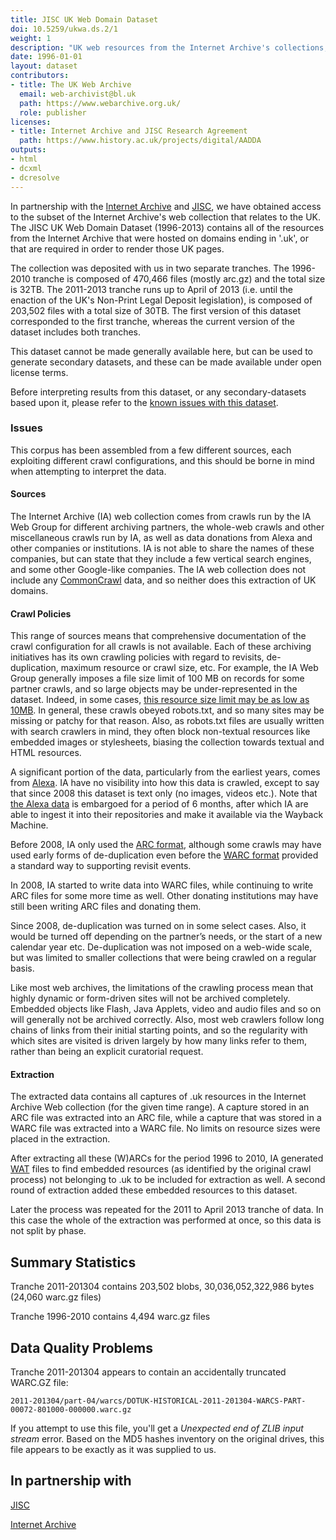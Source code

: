 ```yaml
---
title: JISC UK Web Domain Dataset
doi: 10.5259/ukwa.ds.2/1
weight: 1
description: "UK web resources from the Internet Archive's collections, held on behalf of JISC. Covers the pre-Legal Deposit period from 1996 to April 2013."
date: 1996-01-01
layout: dataset
contributors:
- title: The UK Web Archive
  email: web-archivist@bl.uk
  path: https://www.webarchive.org.uk/
  role: publisher
licenses:
- title: Internet Archive and JISC Research Agreement
  path: https://www.history.ac.uk/projects/digital/AADDA
outputs:
- html
- dcxml
- dcresolve
---
```


In partnership with the [Internet Archive](http://www.archive.org/) and [JISC](http://www.jisc.ac.uk/), we have obtained access to the subset of the Internet Archive's web collection that relates to the UK. The JISC UK Web Domain Dataset (1996-2013) contains all of the resources from the Internet Archive that were hosted on domains ending in '.uk', or that are required in order to render those UK pages.

The collection was deposited with us in two separate tranches. The 1996-2010 tranche is composed of 470,466 files (mostly arc.gz) and the total size is 32TB. The 2011-2013 tranche runs up to April of 2013 (i.e. until the enaction of the UK's Non-Print Legal Deposit legislation), is composed of 203,502 files with a total size of 30TB. The first version of this dataset corresponded to the first tranche, whereas the current version of the dataset includes both tranches.

This dataset cannot be made generally available here, but can be used to generate secondary datasets, and these can be made available under open license terms.

Before interpreting results from this dataset, or any secondary-datasets based upon it, please refer to the [known issues with this dataset](#issues).

### Issues ###

This corpus has been assembled from a few different sources, each exploiting different crawl configurations, and this should be borne in mind when attempting to interpret the data.

#### Sources ####
 
The Internet Archive (IA) web collection comes from crawls run by the IA Web Group for different archiving partners, the whole-web crawls and other miscellaneous crawls run by IA, as well as data donations from Alexa and other companies or institutions. IA is not able to share the names of these companies, but can state that they include a few vertical search engines, and some other Google-like companies. The IA web collection does not include any [CommonCrawl](http://commoncrawl.org/) data, and so neither does this extraction of UK domains.

#### Crawl Policies ####

This range of sources means that comprehensive documentation of the crawl configuration for all crawls is not available. Each of these archiving initiatives has its own crawling policies with regard to revisits, de-duplication, maximum resource or crawl size, etc. For example, the IA Web Group generally imposes a file size limit of 100 MB on records for some partner crawls, and so large objects may be under-represented in the dataset. Indeed, in some cases, [this resource size limit may be as low as 10MB](http://webarchive.loc.gov/all/20110813043651/http://www.archive.org/about/faqs.php#18). In general, these crawls obeyed robots.txt, and so many sites may be missing or patchy for that reason. Also, as robots.txt files are usually written with search crawlers in mind, they often block non-textual resources like embedded images or stylesheets, biasing the collection towards textual and HTML resources.

A significant portion of the data, particularly from the earliest years, comes from [Alexa](http://www.alexa.com/). IA have no visibility into how this data is crawled, except to say that since 2008 this dataset is text only (no images, videos etc.). Note that [the Alexa data](https://archive.org/details/alexacrawls) is embargoed for a period of 6 months, after which IA are able to ingest it into their repositories and make it available via the Wayback Machine.

Before 2008, IA only used the [ARC format](https://archive.org/web/researcher/ArcFileFormat.php), although some crawls may have used early forms of de-duplication even before the [WARC format](https://www.loc.gov/preservation/digital/formats/fdd/fdd000236.shtml) provided a standard way to supporting revisit events.

In 2008, IA started to write data into WARC files, while continuing to write ARC files for some more time as well. Other donating institutions may have still been writing ARC files and donating them.

Since 2008, de-duplication was turned on in some select cases. Also, it would be turned off depending on the partner’s needs, or the start of a new calendar year etc. De-duplication was not imposed on a web-wide scale, but was limited to smaller collections that were being crawled on a regular basis.

Like most web archives, the limitations of the crawling process mean that highly dynamic or form-driven sites will not be archived completely. Embedded objects like Flash, Java Applets, video and audio files and so on will generally not be archived correctly. Also, most web crawlers follow long chains of links from their initial starting points, and so the regularity with which sites are visited is driven largely by how many links refer to them, rather than being an explicit curatorial request.
 
#### Extraction ####

The extracted data contains all captures of .uk resources in the Internet Archive Web collection (for the given time range). A capture stored in an ARC file was extracted into an ARC file, while a capture that was stored in a WARC file was extracted into a WARC file. No limits on resource sizes were placed in the extraction. 
 
After extracting all these (W)ARCs for the period 1996 to 2010, IA generated [WAT](https://webarchive.jira.com/wiki/spaces/Iresearch/pages/14484029/Web+Archive+Transformation+WAT+Specification+Utilities+and+Usage+Overview) files to find embedded resources (as identified by the original crawl process) not belonging to .uk to be included for extraction as well. A second round of extraction added these embedded resources to this dataset.

Later the process was repeated for the 2011 to April 2013 tranche of data. In this case the whole of the extraction was performed at once, so this data is not split by phase.

## Summary Statistics ##

Tranche 2011-201304 contains 203,502 blobs, 30,036,052,322,986 bytes  (24,060 warc.gz files)

Tranche 1996-2010 contains 4,494 warc.gz files


## Data Quality Problems ##

Tranche 2011-201304 appears to contain an accidentally truncated WARC.GZ file:

    2011-201304/part-04/warcs/DOTUK-HISTORICAL-2011-201304-WARCS-PART-00072-801000-000000.warc.gz
    
If you attempt to use this file, you'll get a *Unexpected end of ZLIB input stream* error. Based on the MD5 hashes inventory on the original drives, this file appears to be exactly as it was supplied to us.


In partnership with
-------------------

[JISC](http://www.jisc.ac.uk/)

[Internet Archive](http://www.archive.org/)



